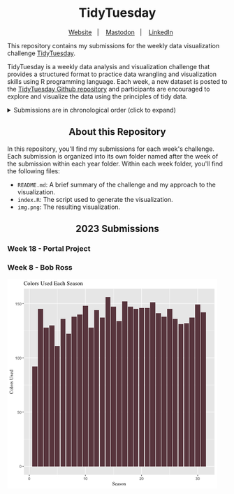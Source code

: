 <h1 align="center">
TidyTuesday
</h1>

<div align="center">

&nbsp;&nbsp;&nbsp; [Website][Website]&nbsp;&nbsp;&nbsp;|&nbsp;&nbsp;&nbsp; [Mastodon][Mastodon]&nbsp;&nbsp;&nbsp;|&nbsp;&nbsp;&nbsp; [LinkedIn][LinkedIn]

</div>

<!--
Quick Link
-->

[Website]:https://www.rbolt.me/
[Mastodon]:https://mastodon.social/@rbolt@pnw.zone
[LinkedIn]:https://www.linkedin.com/in/randi-bolt/

This repository contains my submissions for the weekly data visualization challenge [TidyTuesday](https://github.com/rfordatascience/tidytuesday).

TidyTuesday is a weekly data analysis and visualization challenge that provides a structured format to practice data wrangling and visualization skills using R programming language. Each week, a new dataset is posted to the [TidyTuesday Github repository](https://github.com/rfordatascience/tidytuesday) and participants are encouraged to explore and visualize the data using the principles of tidy data.

<details>
<summary>Submissions are in chronological order (click to expand)</summary>

<!-- toc -->
* **2023**
  - 2023/Week 8 [Bob Ross](https://github.com/rbolt13/tidytuesday/tree/main/2023/week_08)
  - 2023/Week 18 [Portal Project]()
  
<!-- tocstop -->

</details>

<h2 align="center">
About this Repository
</h2>

In this repository, you'll find my submissions for each week's challenge. Each submission is organized into its own folder named after the week of the submission within each year folder. Within each week folder, you'll find the following files:

* `README.md`: A brief summary of the challenge and my approach to the visualization.
* `index.R`: The script used to generate the visualization.
* `img.png`: The resulting visualization.

<h2 align="center">
2023 Submissions
</h2>

### Week 18 - Portal Project


### Week 8 - Bob Ross

![](2023/week_08/plot.png)
